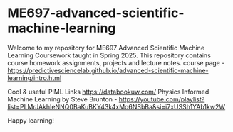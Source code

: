 # ME697-advanced-scientific-machine-learning


Welcome to my repository for ME697 Advanced Scientific Machine Learning Coursework taught in Spring 2025. This repository contains course homework assignments, projects and lecture notes.
course page - https://predictivesciencelab.github.io/advanced-scientific-machine-learning/intro.html

Cool & useful PIML Links 
https://databookuw.com/
Physics Informed Machine Learning by Steve Brunton - https://youtube.com/playlist?list=PLMrJAkhIeNNQ0BaKuBKY43k4xMo6NSbBa&si=i7xUSSh1YAb1kw2W

Happy learning!
